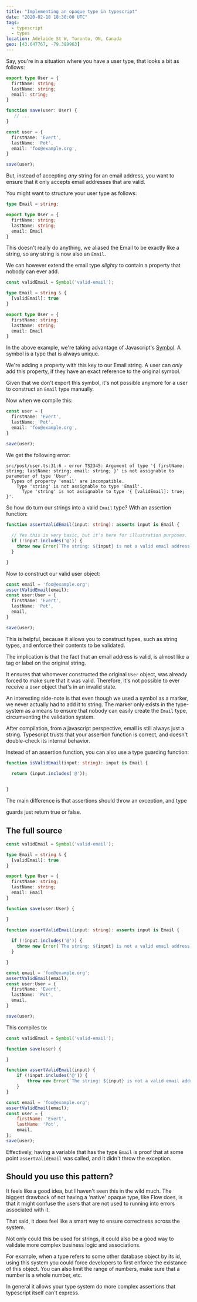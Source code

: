 ```yaml
---
title: "Implementing an opaque type in typescript"
date: "2020-02-18 18:30:00 UTC"
tags:
  - typescript
  - types
location: Adelaide St W, Toronto, ON, Canada
geo: [43.647767, -79.389963]
---
```



Say, you're in a situation where you have a user type, that looks a bit as
follows:

```typescript
export type User = {
  firtName: string;
  lastName: string;
  email: string;
}

function save(user: User) {
   // ...
}

const user = {
  firstName: 'Evert',
  lastName: 'Pot',
  email: 'foo@example.org',
}

save(user);
```

But, instead of accepting _any_ string for an email address, you want to
ensure that it only accepts email addresses that are valid.

You might want to structure your user type as follows:

```typescript
type Email = string;

export type User = {
  firtName: string;
  lastName: string;
  email: Email
}
```

This doesn't really do anything, we aliased the Email to be exactly like a
string, so any string is now also an `Email`.

We can however extend the email type _slighty_ to contain a property that
nobody can ever add.

```typescript
const validEmail = Symbol('valid-email');

type Email = string & {
  [validEmail]: true
}

export type User = {
  firstName: string;
  lastName: string;
  email: Email
}
```

In the above example, we're taking advantage of Javascript's [Symbol][1]. A
symbol is a type that is always unique. 

We're adding a property with this key to our Email string. A user can _only_
add this property, if they have an exact reference to the original symbol.

Given that we don't export this symbol, it's not possible anymore for a user
to construct an `Email` type manually.

Now when we compile this:

```typescript
const user = {
  firstName: 'Evert',
  lastName: 'Pot',
  email: 'foo@example.org',
}

save(user);
```

We get the following error:


```
src/post/user.ts:31:6 - error TS2345: Argument of type '{ firstName: string; lastName: string; email: string; }' is not assignable to parameter of type 'User'.
  Types of property 'email' are incompatible.
    Type 'string' is not assignable to type 'Email'.
      Type 'string' is not assignable to type '{ [validEmail]: true; }'.
```

So how do turn our strings into a valid `Email` type? With an assertion
function:

```typescript
function assertValidEmail(input: string): asserts input is Email {
  
  // Yes this is very basic, but it's here for illustration purposes.
  if (!input.includes('@')) {
    throw new Error(`The string: ${input} is not a valid email address`);
  }

}
```

Now to construct our valid user object:

```typescript
const email = 'foo@example.org';
assertValidEmail(email);
const user:User = {
  firstName: 'Evert',
  lastName: 'Pot',
  email,
}

save(user);
```

This is helpful, because it allows you to construct types, such as string
types, and enforce their contents to be validated.

The implication is that the fact that an email address is valid, is almost
like a tag or label on the original string.

It ensures that whomever constructed the original `User` object, was already
forced to make sure that it was valid. Therefore, it's not possible to ever
receive a `User` object that's in an invalid state.

An interesting side-note is that even though we used a symbol as a marker, we
never actually had to add it to string. The marker only exists in the
type-system as a means to ensure that nobody can easily create the `Email` type,
circumventing the validation system.

After compilation, from a javascript perspective, email is still always just a
string. Typescript trusts that your assertion function is correct, and doesn't
double-check its internal behavior.


Instead of an assertion function, you can also use a type guarding function:

```typescript
function isValidEmail(input: string): input is Email {
  
  return (input.includes('@')); 


}
```

The main difference is that assertions should throw an exception, and type

guards just return true or false.

The full source
---------------

```typescript
const validEmail = Symbol('valid-email');

type Email = string & {
  [validEmail]: true
}

export type User = {
  firstName: string;
  lastName: string;
  email: Email
}

function save(user:User) {

}

function assertValidEmail(input: string): asserts input is Email {
  
  if (!input.includes('@')) {
    throw new Error(`The string: ${input} is not a valid email address`);
  }

}

const email = 'foo@example.org';
assertValidEmail(email);
const user:User = {
  firstName: 'Evert',
  lastName: 'Pot',
  email,
}

save(user);
```

This compiles to:

```javascript
const validEmail = Symbol('valid-email');

function save(user) {

}

function assertValidEmail(input) {
    if (!input.includes('@')) {
        throw new Error(`The string: ${input} is not a valid email address`);
    }
}

const email = 'foo@example.org';
assertValidEmail(email);
const user = {
    firstName: 'Evert',
    lastName: 'Pot',
    email,
};
save(user);
```

Effectively, having a variable that has the type `Email` is proof that at some point
`assertValidEmail` was called, and it didn't throw the exception.

Should you use this pattern?
----------------------------

It feels like a good idea, but I haven't seen this in the wild much. The biggest
drawback of not having a 'native' opaque type, like Flow does, is that it might
confuse the users that are not used to running into errors associated with it.

That said, it does feel like a smart way to ensure correctness across the
system.

Not only could this be used for strings, it could also be a good way to validate
more complex business logic and associations.

For example, when a type refers to some other database object by its id, using
this system you could force developers to first enforce the existance of this
object. You can also limit the range of numbers, make sure that a number is
a whole number, etc.

In general it allows your type system do more complex assertions that
typescript itself can't express.

[1]: https://developer.mozilla.org/en-US/docs/Web/JavaScript/Reference/Global_Objects/Symbol
